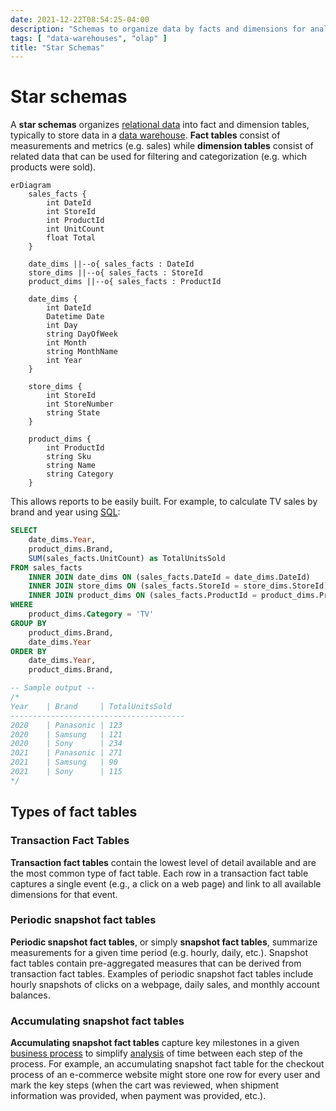 ```yaml
---
date: 2021-12-22T08:54:25-04:00
description: "Schemas to organize data by facts and dimensions for analysis"
tags: [ "data-warehouses", "olap" ]
title: "Star Schemas"
---
```


# Star schemas

A **star schemas** organizes [relational data](relational-databases.md) into fact and dimension tables, typically to store data in a [data warehouse](data-warehouses.md). **Fact tables** consist of measurements and metrics (e.g. sales) while **dimension tables** consist of related data that can be used for filtering and categorization (e.g. which products were sold).

```mermaid
erDiagram
	sales_facts {
		int DateId
		int StoreId
		int ProductId
		int UnitCount
		float Total
	}

    date_dims ||--o{ sales_facts : DateId
	store_dims ||--o{ sales_facts : StoreId
	product_dims ||--o{ sales_facts : ProductId

	date_dims {
		int DateId
		Datetime Date
		int Day
		string DayOfWeek
		int Month
		string MonthName
		int Year
	}

	store_dims {
		int StoreId
		int StoreNumber
		string State
	}

	product_dims {
		int ProductId
		string Sku
		string Name
		string Category
	}
```

This allows reports to be easily built. For example, to calculate TV sales by brand and year using [SQL](sql.md):

```sql
SELECT
	date_dims.Year,
	product_dims.Brand,
	SUM(sales_facts.UnitCount) as TotalUnitsSold
FROM sales_facts
	INNER JOIN date_dims ON (sales_facts.DateId = date_dims.DateId)
	INNER JOIN store_dims ON (sales_facts.StoreId = store_dims.StoreId)
	INNER JOIN product_dims ON (sales_facts.ProductId = product_dims.ProductId)
WHERE 
	product_dims.Category = 'TV'
GROUP BY
	product_dims.Brand,
	date_dims.Year
ORDER BY
	date_dims.Year,
	product_dims.Brand,

-- Sample output -- 
/*
Year	| Brand 	| TotalUnitsSold
---------------------------------------
2020	| Panasonic	| 123
2020	| Samsung	| 121
2020	| Sony		| 234
2021	| Panasonic	| 271
2021	| Samsung	| 90
2021	| Sony		| 115
*/
```

## Types of fact tables

### Transaction Fact Tables

**Transaction fact tables** contain the lowest level of detail available and are the most common type of fact table. Each row in a transaction fact table captures a single event (e.g., a click on a web page) and link to all available dimensions for that event.

### Periodic snapshot fact tables

**Periodic snapshot fact tables**, or simply **snapshot fact tables**, summarize measurements for a given time period (e.g. hourly, daily, etc.). Snapshot fact tables contain pre-aggregated measures that can be derived from transaction fact tables. Examples of periodic snapshot fact tables include hourly snapshots of clicks on a webpage, daily sales, and monthly account balances.

### Accumulating snapshot fact tables

**Accumulating snapshot fact tables** capture key milestones in a given [business process](business-operations.md) to simplify [analysis](data-analysis.md) of time between each step of the process. For example, an accumulating snapshot fact table for the checkout process of an e-commerce website might store one row for every user and mark the key steps (when the cart was reviewed, when shipment information was provided, when payment was provided, etc.).

<!-- 
## Types of dimensions

### Slowly changing

A **slowly changing dimension** represents data that that will change slowly over time. For example, a customer address dimension is unlikely to change frequently and thus is a slowly changing dimension. There are three major types of slowly changing dimension table:

* **Type one:** Changes are not stored. For each identifier, there is only one record. Any changes to the record overwrite the original.
* **Type two:** Complete history is stored. For each identifier, there may be multiple records and therefore a surrogate key is typically introduced. Each record typically includes a start and end date to indicate the time period for which the record is considered "current". Any changes to a record are inserted as new records.
* **Type three:** Partial history is stored. As with a type two slowly changing dimension table (type two SCD), there may be multiple records and therefore require a surrogate key, start date, and end date. However, changes to records require additional logic to remove old records; this logic generally deletes older records based on  (for example, delete everything older than one year) or based on storing a maximum number of records (for example, delete anything older than the 5th record).

### Conformed

A **conformed dimension** is a dimension that is related to more than one fact and therefore has the same meaning across the entire data model.

### Degenerate

A **degenerate dimension** is a dimensions stored in the same row as its the associated fact, without referencing a separate dimension table. For example, an "invoice number" dimension stored in a `sales_facts` table and used to group transactions together is considered a degenerate dimension.

### Junk

A **junk dimension** is a very dimension (without many details) that is stored in the same table as other junk dimensions to reduce the number of tables in the schema. Junk dimensions tend to have a limited number of values, such as true/false or yes/no, or simple statuses such as high/medium/low or shipped/in-route/delivered/returned. Examples of junk dimensions include: Gender, shipping status, and satisfaction rating (1-5 stars).

### Role-playing

### Static

### Shrunken
-->
